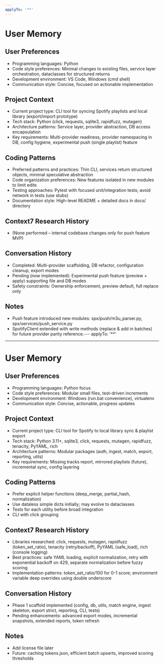```yaml
---
applyTo: '**'
---
```


# User Memory

## User Preferences
- Programming languages: Python
- Code style preferences: Minimal changes to existing files, service layer orchestration, dataclasses for structured returns
- Development environment: VS Code, Windows (cmd shell)
- Communication style: Concise, focused on actionable implementation

## Project Context
- Current project type: CLI tool for syncing Spotify playlists and local library (export/import prototype)
- Tech stack: Python (click, requests, sqlite3, rapidfuzz, mutagen)
- Architecture patterns: Service layer, provider abstraction, DB access encapsulation
- Key requirements: Multi-provider readiness, provider namespacing in DB, config hygiene, experimental push (single playlist) feature

## Coding Patterns
- Preferred patterns and practices: Thin CLI, services return structured objects, minimal speculative abstraction
- Code organization preferences: New features isolated in new modules to limit edits
- Testing approaches: Pytest with focused unit/integration tests; avoid network in tests (use stubs)
- Documentation style: High-level README + detailed docs in docs/ directory

## Context7 Research History
- (None performed – internal codebase changes only for push feature MVP)

## Conversation History
- Completed: Multi-provider scaffolding, DB refactor, configuration cleanup, export modes
- Pending (now implemented): Experimental push feature (preview + apply) supporting file and DB modes
- Safety constraints: Ownership enforcement, preview default, full replace only

## Notes
- Push feature introduced new modules: spx/push/m3u_parser.py, spx/services/push_service.py
- SpotifyClient extended with write methods (replace & add in batches) for future provider parity reference.---
applyTo: '**'
---
# User Memory

## User Preferences
- Programming languages: Python focus
- Code style preferences: Modular small files, test-driven increments
- Development environment: Windows (run.bat convenience), virtualenv
- Communication style: Concise, actionable, progress updates

## Project Context
- Current project type: CLI tool for Spotify to local library sync & playlist export
- Tech stack: Python 3.11+, sqlite3, click, requests, mutagen, rapidfuzz, tenacity, PyYAML, rich
- Architecture patterns: Modular packages (auth, ingest, match, export, reporting, utils)
- Key requirements: Missing tracks report, mirrored playlists (future), incremental sync, config layering

## Coding Patterns
- Prefer explicit helper functions (deep_merge, partial_hash, normalization)
- Use dataless simple dicts initially; may evolve to dataclasses
- Tests for each utility before broad integration
- CLI with click grouping

## Context7 Research History
- Libraries researched: click, requests, mutagen, rapidfuzz (token_set_ratio), tenacity (retry/backoff), PyYAML (safe_load), rich (console logging)
- Best practices: safe YAML loading, explicit normalization, retry with exponential backoff on 429, separate normalization before fuzzy scoring
- Implementation patterns: token_set_ratio/100 for 0-1 score; environment variable deep overrides using double underscore

## Conversation History
- Phase 1 scaffold implemented (config, db, utils, match engine, ingest skeleton, export strict, reporting, CLI, tests)
- Pending enhancements: advanced export modes, incremental snapshots, extended reports, token refresh

## Notes
- Add license file later
- Future: caching tokens.json, efficient batch upserts, improved scoring thresholds
